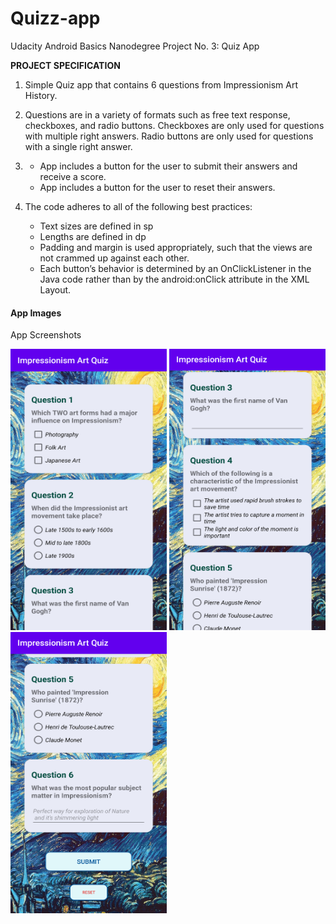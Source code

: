 # Quizz-app
Udacity Android Basics Nanodegree Project No. 3: Quiz App

<b>PROJECT SPECIFICATION</b>

1. Simple Quiz app that contains 6 questions from Impressionism Art History. 

2. Questions are in a variety of formats such as free text response, checkboxes, and radio buttons.
   Checkboxes are only used for questions with multiple right answers. Radio buttons are only used 
   for questions with a single right answer.
   
3. - App includes a button for the user to submit their answers and receive a score.
   - App includes a button for the user to reset their answers. 

3. The code adheres to all of the following best practices:
   - Text sizes are defined in sp
   - Lengths are defined in dp
   - Padding and margin is used appropriately, such that the views are not crammed up against each other.
   - Each button’s behavior is determined by an OnClickListener in the Java code rather than by the android:onClick attribute      in the XML Layout.



#### App Images 
App Screenshots


<img src = "Screenshots/Screenshot_1.png" width="250px" height="450px"> <img src = "Screenshots/Screenshot_2.png" width="250px" height="450px" > <img src = "Screenshots/Screenshot_3.png" width="250px" height="450px" >

